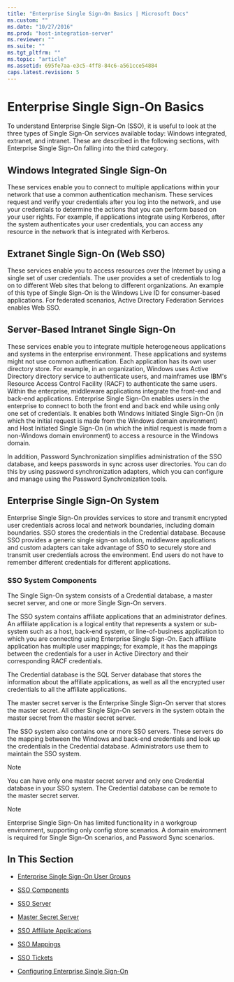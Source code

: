 ```yaml
---
title: "Enterprise Single Sign-On Basics | Microsoft Docs"
ms.custom: ""
ms.date: "10/27/2016"
ms.prod: "host-integration-server"
ms.reviewer: ""
ms.suite: ""
ms.tgt_pltfrm: ""
ms.topic: "article"
ms.assetid: 695fe7aa-e3c5-4ff8-84c6-a561cce54884
caps.latest.revision: 5
---
```

# Enterprise Single Sign-On Basics
To understand Enterprise Single Sign-On (SSO), it is useful to look at the three types of Single Sign-On services available today: Windows integrated, extranet, and intranet. These are described in the following sections, with Enterprise Single Sign-On falling into the third category.  
  
## Windows Integrated Single Sign-On  
 These services enable you to connect to multiple applications within your network that use a common authentication mechanism. These services request and verify your credentials after you log into the network, and use your credentials to determine the actions that you can perform based on your user rights. For example, if applications integrate using Kerberos, after the system authenticates your user credentials, you can access any resource in the network that is integrated with Kerberos.  
  
## Extranet Single Sign-On (Web SSO)  
 These services enable you to access resources over the Internet by using a single set of user credentials. The user provides a set of credentials to log on to different Web sites that belong to different organizations. An example of this type of Single Sign-On is the Windows Live ID for consumer-based applications. For federated scenarios, Active Directory Federation Services enables Web SSO.  
  
## Server-Based Intranet Single Sign-On  
 These services enable you to integrate multiple heterogeneous applications and systems in the enterprise environment. These applications and systems might not use common authentication. Each application has its own user directory store. For example, in an organization, Windows uses Active Directory directory service to authenticate users, and mainframes use IBM's Resource Access Control Facility (RACF) to authenticate the same users. Within the enterprise, middleware applications integrate the front-end and back-end applications. Enterprise Single Sign-On enables users in the enterprise to connect to both the front end and back end while using only one set of credentials. It enables both Windows Initiated Single Sign-On (in which the initial request is made from the Windows domain environment) and Host Initiated Single Sign-On (in which the initial request is made from a non-Windows domain environment) to access a resource in the Windows domain.  
  
 In addition, Password Synchronization simplifies administration of the SSO database, and keeps passwords in sync across user directories. You can do this by using password synchronization adapters, which you can configure and manage using the Password Synchronization tools.  
  
## Enterprise Single Sign-On System  
 Enterprise Single Sign-On provides services to store and transmit encrypted user credentials across local and network boundaries, including domain boundaries. SSO stores the credentials in the Credential database. Because SSO provides a generic single sign-on solution, middleware applications and custom adapters can take advantage of SSO to securely store and transmit user credentials across the environment. End users do not have to remember different credentials for different applications.  
  
### SSO System Components  
 The Single Sign-On system consists of a Credential database, a master secret server, and one or more Single Sign-On servers.  
  
 The SSO system contains affiliate applications that an administrator defines. An affiliate application is a logical entity that represents a system or sub-system such as a host, back-end system, or line-of-business application to which you are connecting using Enterprise Single Sign-On. Each affiliate application has multiple user mappings; for example, it has the mappings between the credentials for a user in Active Directory and their corresponding RACF credentials.  
  
 The Credential database is the SQL Server database that stores the information about the affiliate applications, as well as all the encrypted user credentials to all the affiliate applications.  
  
 The master secret server is the Enterprise Single Sign-On server that stores the master secret. All other Single Sign-On servers in the system obtain the master secret from the master secret server.  
  
 The SSO system also contains one or more SSO servers. These servers do the mapping between the Windows and back-end credentials and look up the credentials in the Credential database. Administrators use them to maintain the SSO system.  
  
> [!NOTE]
>  You can have only one master secret server and only one Credential database in your SSO system. The Credential database can be remote to the master secret server.  
  
> [!NOTE]
>  Enterprise Single Sign-On has limited functionality in a workgroup environment, supporting only config store scenarios. A domain environment is required for Single Sign-On scenarios, and Password Sync scenarios.  
  
## In This Section  
  
-   [Enterprise Single Sign-On User Groups](../esso/enterprise-single-sign-on-user-groups.md)  
  
-   [SSO Components](../esso/sso-components.md)  
  
-   [SSO Server](../esso/sso-server.md)  
  
-   [Master Secret Server](../esso/master-secret-server.md)  
  
-   [SSO Affiliate Applications](../esso/sso-affiliate-applications.md)  
  
-   [SSO Mappings](../esso/sso-mappings.md)  
  
-   [SSO Tickets](../esso/sso-tickets.md)  
  
-   [Configuring Enterprise Single Sign-On](../esso/configuring-enterprise-single-sign-on.md)